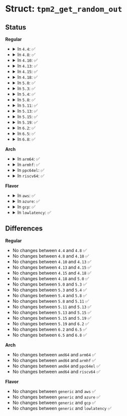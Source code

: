 # Struct: <code>tpm2_get_random_out</code>

## Status
<b>Regular</b>
<ul>
<li>
<details>
<summary>In <code>4.4</code>: ✅</summary>

```c
struct tpm2_get_random_out {
    __be16 size;
    u8 buffer[128];
};
```
</details>
</li>
<li>
<details>
<summary>In <code>4.8</code>: ✅</summary>

```c
struct tpm2_get_random_out {
    __be16 size;
    u8 buffer[128];
};
```
</details>
</li>
<li>
<details>
<summary>In <code>4.10</code>: ✅</summary>

```c
struct tpm2_get_random_out {
    __be16 size;
    u8 buffer[128];
};
```
</details>
</li>
<li>
<details>
<summary>In <code>4.13</code>: ✅</summary>

```c
struct tpm2_get_random_out {
    __be16 size;
    u8 buffer[128];
};
```
</details>
</li>
<li>
<details>
<summary>In <code>4.15</code>: ✅</summary>

```c
struct tpm2_get_random_out {
    __be16 size;
    u8 buffer[128];
};
```
</details>
</li>
<li>
<details>
<summary>In <code>4.18</code>: ✅</summary>

```c
struct tpm2_get_random_out {
    __be16 size;
    u8 buffer[128];
};
```
</details>
</li>
<li>
<details>
<summary>In <code>5.0</code>: ✅</summary>

```c
struct tpm2_get_random_out {
    __be16 size;
    u8 buffer[128];
};
```
</details>
</li>
<li>
<details>
<summary>In <code>5.3</code>: ✅</summary>

```c
struct tpm2_get_random_out {
    __be16 size;
    u8 buffer[128];
};
```
</details>
</li>
<li>
<details>
<summary>In <code>5.4</code>: ✅</summary>

```c
struct tpm2_get_random_out {
    __be16 size;
    u8 buffer[128];
};
```
</details>
</li>
<li>
<details>
<summary>In <code>5.8</code>: ✅</summary>

```c
struct tpm2_get_random_out {
    __be16 size;
    u8 buffer[128];
};
```
</details>
</li>
<li>
<details>
<summary>In <code>5.11</code>: ✅</summary>

```c
struct tpm2_get_random_out {
    __be16 size;
    u8 buffer[128];
};
```
</details>
</li>
<li>
<details>
<summary>In <code>5.13</code>: ✅</summary>

```c
struct tpm2_get_random_out {
    __be16 size;
    u8 buffer[128];
};
```
</details>
</li>
<li>
<details>
<summary>In <code>5.15</code>: ✅</summary>

```c
struct tpm2_get_random_out {
    __be16 size;
    u8 buffer[128];
};
```
</details>
</li>
<li>
<details>
<summary>In <code>5.19</code>: ✅</summary>

```c
struct tpm2_get_random_out {
    __be16 size;
    u8 buffer[128];
};
```
</details>
</li>
<li>
<details>
<summary>In <code>6.2</code>: ✅</summary>

```c
struct tpm2_get_random_out {
    __be16 size;
    u8 buffer[128];
};
```
</details>
</li>
<li>
<details>
<summary>In <code>6.5</code>: ✅</summary>

```c
struct tpm2_get_random_out {
    __be16 size;
    u8 buffer[128];
};
```
</details>
</li>
<li>
<details>
<summary>In <code>6.8</code>: ✅</summary>

```c
struct tpm2_get_random_out {
    __be16 size;
    u8 buffer[128];
};
```
</details>
</li>
</ul>
<b>Arch</b>
<ul>
<li>
<details>
<summary>In <code>arm64</code>: ✅</summary>

```c
struct tpm2_get_random_out {
    __be16 size;
    u8 buffer[128];
};
```
</details>
</li>
<li>
<details>
<summary>In <code>armhf</code>: ✅</summary>

```c
struct tpm2_get_random_out {
    __be16 size;
    u8 buffer[128];
};
```
</details>
</li>
<li>
<details>
<summary>In <code>ppc64el</code>: ✅</summary>

```c
struct tpm2_get_random_out {
    __be16 size;
    u8 buffer[128];
};
```
</details>
</li>
<li>
<details>
<summary>In <code>riscv64</code>: ✅</summary>

```c
struct tpm2_get_random_out {
    __be16 size;
    u8 buffer[128];
};
```
</details>
</li>
</ul>
<b>Flavor</b>
<ul>
<li>
<details>
<summary>In <code>aws</code>: ✅</summary>

```c
struct tpm2_get_random_out {
    __be16 size;
    u8 buffer[128];
};
```
</details>
</li>
<li>
<details>
<summary>In <code>azure</code>: ✅</summary>

```c
struct tpm2_get_random_out {
    __be16 size;
    u8 buffer[128];
};
```
</details>
</li>
<li>
<details>
<summary>In <code>gcp</code>: ✅</summary>

```c
struct tpm2_get_random_out {
    __be16 size;
    u8 buffer[128];
};
```
</details>
</li>
<li>
<details>
<summary>In <code>lowlatency</code>: ✅</summary>

```c
struct tpm2_get_random_out {
    __be16 size;
    u8 buffer[128];
};
```
</details>
</li>
</ul>

## Differences
<b>Regular</b>
<ul>
<li>
No changes between <code>4.4</code> and <code>4.8</code> ✅
</li>
<li>
No changes between <code>4.8</code> and <code>4.10</code> ✅
</li>
<li>
No changes between <code>4.10</code> and <code>4.13</code> ✅
</li>
<li>
No changes between <code>4.13</code> and <code>4.15</code> ✅
</li>
<li>
No changes between <code>4.15</code> and <code>4.18</code> ✅
</li>
<li>
No changes between <code>4.18</code> and <code>5.0</code> ✅
</li>
<li>
No changes between <code>5.0</code> and <code>5.3</code> ✅
</li>
<li>
No changes between <code>5.3</code> and <code>5.4</code> ✅
</li>
<li>
No changes between <code>5.4</code> and <code>5.8</code> ✅
</li>
<li>
No changes between <code>5.8</code> and <code>5.11</code> ✅
</li>
<li>
No changes between <code>5.11</code> and <code>5.13</code> ✅
</li>
<li>
No changes between <code>5.13</code> and <code>5.15</code> ✅
</li>
<li>
No changes between <code>5.15</code> and <code>5.19</code> ✅
</li>
<li>
No changes between <code>5.19</code> and <code>6.2</code> ✅
</li>
<li>
No changes between <code>6.2</code> and <code>6.5</code> ✅
</li>
<li>
No changes between <code>6.5</code> and <code>6.8</code> ✅
</li>
</ul>
<b>Arch</b>
<ul>
<li>
No changes between <code>amd64</code> and <code>arm64</code> ✅
</li>
<li>
No changes between <code>amd64</code> and <code>armhf</code> ✅
</li>
<li>
No changes between <code>amd64</code> and <code>ppc64el</code> ✅
</li>
<li>
No changes between <code>amd64</code> and <code>riscv64</code> ✅
</li>
</ul>
<b>Flavor</b>
<ul>
<li>
No changes between <code>generic</code> and <code>aws</code> ✅
</li>
<li>
No changes between <code>generic</code> and <code>azure</code> ✅
</li>
<li>
No changes between <code>generic</code> and <code>gcp</code> ✅
</li>
<li>
No changes between <code>generic</code> and <code>lowlatency</code> ✅
</li>
</ul>
